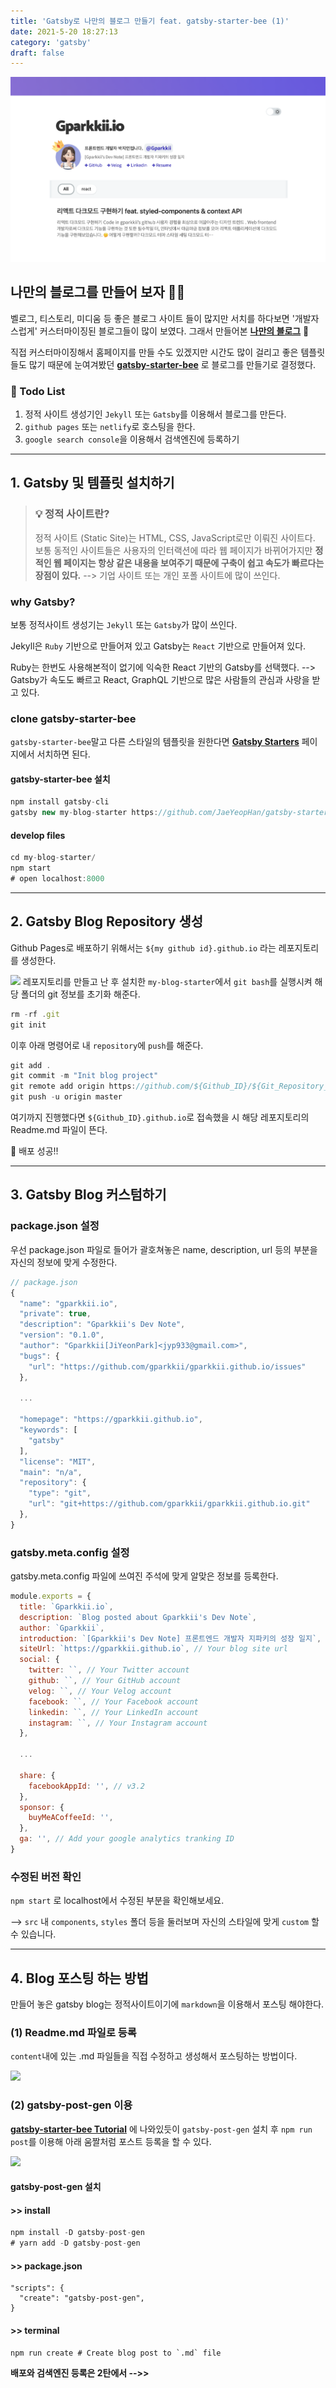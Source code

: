 ```yaml
---
title: 'Gatsby로 나만의 블로그 만들기 feat. gatsby-starter-bee (1)'
date: 2021-5-20 18:27:13
category: 'gatsby'
draft: false
---
```


![gparkkii.io](./images/blog.png)

## 나만의 블로그를 만들어 보자 💪🏻

벨로그, 티스토리, 미디움 등 좋은 블로그 사이트 들이 많지만 서치를 하다보면 '개발자스럽게' 커스터마이징된 블로그들이 많이 보였다. 그래서 만들어본 [**나만의 블로그**](https://gparkkii.github.io) 👀

직접 커스터마이징해서 홈페이지를 만들 수도 있겠지만 시간도 많이 걸리고 좋은 템플릿들도 많기 때문에 눈여겨봤던 [**gatsby-starter-bee**](https://github.com/JaeYeopHan/gatsby-starter-bee) 로 블로그를 만들기로 결정했다.

### 📍 Todo List

1. 정적 사이트 생성기인 `Jekyll` 또는 `Gatsby`를 이용해서 블로그를 만든다.
2. `github pages` 또는 `netlify`로 호스팅을 한다.
3. `google search console`을 이용해서 검색엔진에 등록하기

---

## 1. Gatsby 및 템플릿 설치하기

> ### 💡 정적 사이트란?
>
> 정적 사이트 (Static Site)는 HTML, CSS, JavaScript로만 이뤄진 사이트다.
> 보통 동적인 사이트들은 사용자의 인터랙션에 따라 웹 페이지가 바뀌어가지만 **정적인 웹 페이지는 항상 같은 내용을 보여주기 때문에 구축이 쉽고 속도가 빠르다는 장점이 있다.**
> --> 기업 사이트 또는 개인 포폴 사이트에 많이 쓰인다.

### why Gatsby?

보통 정적사이트 생성기는 `Jekyll` 또는 `Gatsby`가 많이 쓰인다.

Jekyll은 `Ruby` 기반으로 만들어져 있고
Gatsby는 `React` 기반으로 만들어져 있다.

Ruby는 한번도 사용해본적이 없기에 익숙한 React 기반의 Gatsby를 선택했다.
--> Gatsby가 속도도 빠르고 React, GraphQL 기반으로 많은 사람들의 관심과 사랑을 받고 있다.

### clone gatsby-starter-bee

`gatsby-starter-bee`말고 다른 스타일의 템플릿을 원한다면 [**Gatsby Starters**](https://www.gatsbyjs.com/starters?) 페이지에서 서치하면 된다.

#### gatsby-starter-bee 설치

```javascript
npm install gatsby-cli
gatsby new my-blog-starter https://github.com/JaeYeopHan/gatsby-starter-bee
```

#### develop files

```javascript
cd my-blog-starter/
npm start
# open localhost:8000
```

---

## 2. Gatsby Blog Repository 생성

Github Pages로 배포하기 위해서는 `${my github id}.github.io` 라는 레포지토리를 생성한다.

![](https://images.velog.io/images/gparkkii/post/8693822f-8aa4-4af9-b965-dfd76addcdc4/%E1%84%89%E1%85%B3%E1%84%8F%E1%85%B3%E1%84%85%E1%85%B5%E1%86%AB%E1%84%89%E1%85%A3%E1%86%BA%202021-05-20%20%E1%84%8B%E1%85%A9%E1%84%92%E1%85%AE%205.48.22.png)
레포지토리를 만들고 난 후 설치한 `my-blog-starter`에서 `git bash`를 실행시켜 해당 폴더의 git 정보를 초기화 해준다.

```javascript
rm -rf .git
git init
```

이후 아래 명령어로 내 `repository`에 `push`를 해준다.

```javascript
git add .
git commit -m "Init blog project"
git remote add origin https://github.com/${Github_ID}/${Git_Repository_Name}.git
git push -u origin master
```

여기까지 진행했다면 `${Github_ID}.github.io`로 접속했을 시 해당 레포지토리의 Readme.md 파일이 뜬다.

🚀 배포 성공!!

---

## 3. Gatsby Blog 커스텀하기

### package.json 설정

우선 package.json 파일로 들어가 괄호쳐놓은 name, description, url 등의 부분을 자신의 정보에 맞게 수정한다.

```javascript
// package.json
{
  "name": "gparkkii.io",
  "private": true,
  "description": "Gparkkii's Dev Note",
  "version": "0.1.0",
  "author": "Gparkkii[JiYeonPark]<jyp933@gmail.com>",
  "bugs": {
    "url": "https://github.com/gparkkii/gparkkii.github.io/issues"
  },

  ...

  "homepage": "https://gparkkii.github.io",
  "keywords": [
    "gatsby"
  ],
  "license": "MIT",
  "main": "n/a",
  "repository": {
    "type": "git",
    "url": "git+https://github.com/gparkkii/gparkkii.github.io.git"
  },
}
```

### gatsby.meta.config 설정

gatsby.meta.config 파일에 쓰여진 주석에 맞게 알맞은 정보를 등록한다.

```javascript
module.exports = {
  title: `Gparkkii.io`,
  description: `Blog posted about Gparkkii's Dev Note`,
  author: `Gparkkii`,
  introduction: `[Gparkkii's Dev Note] 프론트엔드 개발자 지파키의 성장 일지`,
  siteUrl: `https://gparkkii.github.io`, // Your blog site url
  social: {
    twitter: ``, // Your Twitter account
    github: ``, // Your GitHub account
    velog: ``, // Your Velog account
    facebook: ``, // Your Facebook account
    linkedin: ``, // Your LinkedIn account
    instagram: ``, // Your Instagram account
  },

  ...

  share: {
    facebookAppId: '', // v3.2
  },
  sponsor: {
    buyMeACoffeeId: '',
  },
  ga: '', // Add your google analytics tranking ID
}
```

### 수정된 버전 확인

`npm start` 로 localhost에서 수정된 부분을 확인해보세요.

--> `src` 내 `components`, `styles` 폴더 등을 둘러보며 자신의 스타일에 맞게 `custom` 할 수 있습니다.

---

## 4. Blog 포스팅 하는 방법

만들어 놓은 gatsby blog는 정적사이트이기에 `markdown`을 이용해서 포스팅 해야한다.

### (1) Readme.md 파일로 등록

`content`내에 있는 .md 파일들을 직접 수정하고 생성해서 포스팅하는 방법이다.

![](https://images.velog.io/images/gparkkii/post/4e763c49-f501-408c-a3a1-1c230fa7d0a3/%E1%84%89%E1%85%B3%E1%84%8F%E1%85%B3%E1%84%85%E1%85%B5%E1%86%AB%E1%84%89%E1%85%A3%E1%86%BA%202021-05-20%20%E1%84%8B%E1%85%A9%E1%84%92%E1%85%AE%206.12.25.png)

### (2) gatsby-post-gen 이용

[**gatsby-starter-bee Tutorial**](https://github.com/JaeYeopHan/gatsby-starter-bee) 에 나와있듯이 `gatsby-post-gen` 설치 후 `npm run post`를 이용해 아래 움짤처럼 포스트 등록을 할 수 있다.

![](https://images.velog.io/images/gparkkii/post/2d381249-a3c1-4eae-8938-0cb323b5f1f5/gatsby-post-gen-demo.gif)

#### gatsby-post-gen 설치

#### >> install

```javascript
npm install -D gatsby-post-gen
# yarn add -D gatsby-post-gen
```

#### >> package.json

```
"scripts": {
  "create": "gatsby-post-gen",
}
```

#### >> terminal

```
npm run create # Create blog post to `.md` file
```

**배포와 검색엔진 등록은 2탄에서 -->>**
